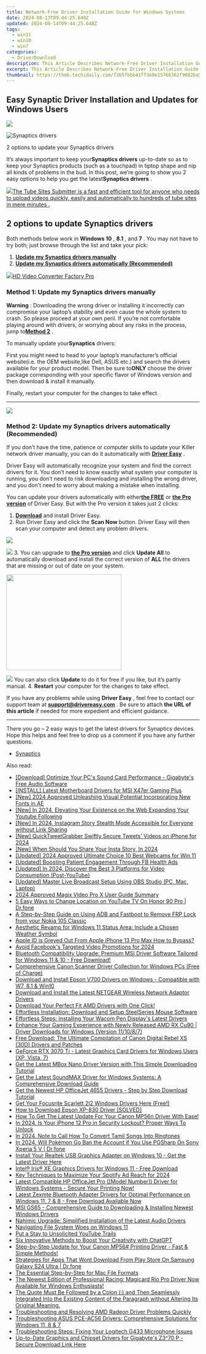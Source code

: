 ```yaml
---
title: Network-Free Driver Installation Guide for Windows Systems
date: 2024-08-13T09:44:25.648Z
updated: 2024-08-14T09:44:25.648Z
tags:
  - win11
  - win10
  - win7
categories:
  - DriverDownload
description: This Article Describes Network-Free Driver Installation Guide for Windows Systems
excerpt: This Article Describes Network-Free Driver Installation Guide for Windows Systems
thumbnail: https://thmb.techidaily.com/f3b5fbbb41ff3e0e15766362f9082ba5609c00b8437978e5e3317dc5d76ea72c.jpg
---
```


## Easy Synaptic Driver Installation and Updates for Windows Users

<!-- affiliate ads begin -->
<a href="https://store.nero.com/order/checkout.php?PRODS=42570605&QTY=1&AFFILIATE=108875&CART=1"><img src="http://cdnwww.nero.com/nero-com-wAssets/img/banners/2023/usbXcopy/Nero_USB_x_copy_Screen_2.png" border="0"></a>
<!-- affiliate ads end -->
![Synaptics drivers ](https://images.drivereasy.com/wp-content/uploads/2018/12/img_5c048f1b435b6.jpg)

 2 options to update your Synaptics drivers

 It’s always important to keep your**Synaptics drivers** up-to-date so as to keep your Synaptics products (such as a touchpad) in tiptop shape and nip all kinds of problems in the bud. In this post, we’re going to show you 2 easy options to help you get the latest**Synaptics drivers** .

<!-- affiliate ads begin -->
<a href="https://secure.2checkout.com/order/checkout.php?PRODS=4531356&QTY=1&AFFILIATE=108875&CART=1"><img src="https://secure.avangate.com/images/merchant/8fdd149fcaa7058caccc9c4ad5b0d89a/products/tss-box.JPG" border="0">The Tube Sites Submitter is a fast and efficient tool for anyone who needs to upload videos quickly, easily and automatically to hundreds of tube sites in mere minutes . </a>
<!-- affiliate ads end -->
## 2 options to update Synaptics drivers

 Both methods below work in **Windows 10** , **8.1** , and **7** . You may not have to try both; just browse through the list and take your pick:

1. [**Update my Synaptics drivers manually**](https://tools.techidaily.com/drivereasy/download/)
2. [**Update my Synaptics drivers automatically (Recommended)**](https://tools.techidaily.com/drivereasy/download/)

<!-- affiliate ads begin -->
<a href="https://secure.2checkout.com/order/checkout.php?PRODS=4537546&QTY=1&AFFILIATE=108875&CART=1"><img src="https://secure.avangate.com/images/merchant/4b0a0290ad7df100b77e86839989a75e/products/7_copy_2_2_hdpro.png" border="0">HD Video Converter Factory Pro</a>
<!-- affiliate ads end -->
### **Method 1: Update my Synaptics drivers manually**

**Warning** : Downloading the wrong driver or installing it incorrectly can compromise your laptop’s stability and even cause the whole system to crash. So please proceed at your own peril. If you’re not comfortable playing around with drivers, or worrying about any risks in the process, jump to[**Method 2**](https://tools.techidaily.com/drivereasy/download/) .

 To manually update your**Synaptics** drivers:

 First you might need to head to your laptop’s manufacturer’s official website(i.e. the OEM website,like Dell, ASUS etc.) and search the drivers available for your product model. Then  be sure to**ONLY** choose the driver package corresponding with your specific flavor of Windows version and then download & install it manually.

 Finally, restart your computer for the changes to take effect.  

---

<!-- affiliate ads begin -->
<a href="https://secure.2checkout.com/order/checkout.php?PRODS=4940317&QTY=1&AFFILIATE=108875&CART=1"><img src="https://secure.avangate.com/images/merchant/333ac5d90817d69113471fbb6e531bee/sps-partnership-728x90eng.png" border="0"></a>
<!-- affiliate ads end -->
### **Method 2: Update my Synaptics drivers automatically (Recommended)**

 If you don’t have the time, patience or computer skills to update your Killer network  driver manually, you can do it automatically with **[Driver Easy](https://tools.techidaily.com/drivereasy/download/)**  .

 Driver Easy will automatically recognize your system and find the correct drivers for it. You don’t need to know exactly what system your computer is running, you don’t need to risk downloading and installing the wrong driver, and you don’t need to worry about making a mistake when installing.

 You can update your drivers automatically with either[**the FREE**](https://tools.techidaily.com/drivereasy/download/) or **[the Pro version](https://tools.techidaily.com/drivereasy/download/)**  of Driver Easy. But with the Pro version it takes just 2 clicks:

1. [**Download**](https://tools.techidaily.com/drivereasy/download/)  and install Driver Easy.
2. Run Driver Easy and click the **Scan Now** button. Driver Easy will then scan your computer and detect any problem drivers.  
<!-- affiliate ads begin -->
<a href="https://shop.systoolsgroup.com/affiliate.php?ACCOUNT=SYSTOOBY&AFFILIATE=108875&PATH=https%3A%2F%2Fwww.systoolsgroup.com%3FAFFILIATE%3D108875%26RESOURCE%3D%2BSysTools%2BOutlook%2BRecovery"><img src="https://www.systoolsgroup.com/box/outlook-recovery.png" border="0"></a>
<!-- affiliate ads end -->
![](https://images.drivereasy.com/wp-content/uploads/2018/07/img_5b5aefd675a7c.jpg)
3. You can upgrade to **[the Pro version](https://tools.techidaily.com/drivereasy/download/)**  and click **Update All** to automatically download and install the correct version of **ALL**  the drivers that are missing or out of date on your system.  
<!-- affiliate ads begin -->
<a href="https://printrendy.pxf.io/c/5597632/1453720/17020" target="_top" id="1453720"><img src="//a.impactradius-go.com/display-ad/17020-1453720" border="0" alt="" width="300" height="250"/></a><img height="0" width="0" src="https://imp.pxf.io/i/5597632/1453720/17020" style="position:absolute;visibility:hidden;" border="0" />
<!-- affiliate ads end -->
![](https://images.drivereasy.com/wp-content/uploads/2018/10/img_5bb5bf49744f0.jpg) You can also click **Update** to do it for free if you like, but it’s partly manual.
4. **Restart**   your computer for the changes to take effect.

 If you have any problems while using **Driver Easy** , feel free to contact our support team at **<support@drivereasy.com>** . Be sure to attach **the URL of this article** if needed for more expedient and efficient guidance.

---

 There you go – 2 easy ways to get the latest drivers for Synaptics devices. Hope this helps and feel free to drop us a comment if you have any further questions.

* [Synaptics](https://tools.techidaily.com/drivereasy/download/)

<ins class="adsbygoogle"
     style="display:block"
     data-ad-format="autorelaxed"
     data-ad-client="ca-pub-7571918770474297"
     data-ad-slot="1223367746"></ins>



<ins class="adsbygoogle"
     style="display:block"
     data-ad-client="ca-pub-7571918770474297"
     data-ad-slot="8358498916"
     data-ad-format="auto"
     data-full-width-responsive="true"></ins>

<span class="atpl-alsoreadstyle">Also read:</span>
<div><ul>
<li><a href="https://win-amazing.techidaily.com/download-optimize-your-pcs-sound-card-performance-gigabytes-free-audio-software/"><u>[Download] Optimize Your PC's Sound Card Performance - Gigabyte's Free Audio Software</u></a></li>
<li><a href="https://win-amazing.techidaily.com/install-latest-motherboard-drivers-for-msi-x47er-gaming-plus/"><u>[INSTALL] Latest Motherboard Drivers for MSI X47er Gaming Plus</u></a></li>
<li><a href="https://vp-tips.techidaily.com/new-2024-approved-unleashing-visual-potential-incorporating-new-fonts-in-ae/"><u>[New] 2024 Approved  Unleashing Visual Potential  Incorporating New Fonts in AE</u></a></li>
<li><a href="https://article-tips.techidaily.com/new-in-2024-elevating-your-existence-on-the-web-expanding-your-youtube-following/"><u>[New] In 2024, Elevating Your Existence on the Web  Expanding Your Youtube Following</u></a></li>
<li><a href="https://instagram-video-files.techidaily.com/new-in-2024-instagram-story-stealth-mode-accessible-for-everyone-without-link-sharing/"><u>[New] In 2024, Instagram Story Stealth Mode  Accessible for Everyone without Link Sharing</u></a></li>
<li><a href="https://twitter-videos.techidaily.com/new-quicktweetgrabber-swiftly-secure-tweets-videos-on-iphone-for-2024/"><u>[New] QuickTweetGrabber  Swiftly Secure Tweets' Videos on iPhone for 2024</u></a></li>
<li><a href="https://instagram-video-recordings.techidaily.com/new-when-should-you-share-your-insta-story-in-2024/"><u>[New] When Should You Share Your Insta Story, In 2024</u></a></li>
<li><a href="https://digital-screen-recording.techidaily.com/updated-2024-approved-ultimate-choice-10-best-webcams-for-win-11/"><u>[Updated] 2024 Approved  Ultimate Choice  10 Best Webcams for Win 11</u></a></li>
<li><a href="https://article-tips.techidaily.com/updated-boosting-patient-engagement-through-fb-health-ads/"><u>[Updated] Boosting Patient Engagement Through FB Health Ads</u></a></li>
<li><a href="https://facebook-video-footage.techidaily.com/updated-in-2024-discover-the-best-3-platforms-for-video-consumption-post-youtube/"><u>[Updated] In 2024, Discover the Best 3 Platforms for Video Consumption (Post-YouTube)</u></a></li>
<li><a href="https://facebook-video-recording.techidaily.com/updated-master-live-broadcast-setup-using-obs-studio-pc-mac-laptop/"><u>[Updated] Master Live Broadcast Setup Using OBS Studio (PC, Mac, Laptop)</u></a></li>
<li><a href="https://article-posts.techidaily.com/2024-approved-magix-video-pro-x-user-guide-summary/"><u>2024 Approved  Magix Video Pro X User Guide Summary</u></a></li>
<li><a href="https://location-fake.techidaily.com/5-easy-ways-to-change-location-on-youtube-tv-on-honor-90-pro-drfone-by-drfone-virtual-android/"><u>5 Easy Ways to Change Location on YouTube TV On Honor 90 Pro | Dr.fone</u></a></li>
<li><a href="https://android-frp.techidaily.com/a-step-by-step-guide-on-using-adb-and-fastboot-to-remove-frp-lock-from-your-nokia-105-classic-by-drfone-android/"><u>A Step-by-Step Guide on Using ADB and Fastboot to Remove FRP Lock from your Nokia 105 Classic</u></a></li>
<li><a href="https://win11.techidaily.com/aesthetic-revamp-for-windows-11-status-area-include-a-chosen-weather-symbol/"><u>Aesthetic Revamp for Windows 11 Status Area: Include a Chosen Weather Symbol</u></a></li>
<li><a href="https://apple-account.techidaily.com/apple-id-is-greyed-out-from-apple-iphone-13-pro-max-how-to-bypass-by-drfone-ios/"><u>Apple ID is Greyed Out From Apple iPhone 13 Pro Max How to Bypass?</u></a></li>
<li><a href="https://facebook-video-content.techidaily.com/avoid-facebooks-targeted-video-promotions-for-2024/"><u>Avoid Facebook's Targeted Video Promotions for 2024</u></a></li>
<li><a href="https://win-amazing.techidaily.com/bluetooth-compatibility-upgrade-premium-msi-driver-software-tailored-for-windows-11-and-10-free-download/"><u>Bluetooth Compatibility Upgrade: Premium MSI Driver Software Tailored for Windows 11 & 10 - Free Download!</u></a></li>
<li><a href="https://win-amazing.techidaily.com/comprehensive-canon-scanner-driver-collection-for-windows-pcs-free-of-charge/"><u>Comprehensive Canon Scanner Driver Collection for Windows PCs (Free of Charge)</u></a></li>
<li><a href="https://win-amazing.techidaily.com/download-and-install-epson-v700-drivers-on-windows-compatible-with-w7-81-and-win10/"><u>Download and Install Epson V700 Drivers on Windows - Compatible with W7, 8.1 & Win10</u></a></li>
<li><a href="https://win-amazing.techidaily.com/download-and-install-the-latest-netgear-wireless-network-adaptor-drivers/"><u>Download and Install the Latest NETGEAR Wireless Network Adaptor Drivers</u></a></li>
<li><a href="https://win-amazing.techidaily.com/download-your-perfect-fit-amd-drivers-with-one-click/"><u>Download Your Perfect Fit AMD Drivers with One Click!</u></a></li>
<li><a href="https://win-amazing.techidaily.com/effortless-installation-download-and-setup-steelseries-mouse-software/"><u>Effortless Installation: Download and Setup SteelSeries Mouse Software</u></a></li>
<li><a href="https://win-amazing.techidaily.com/effortless-steps-installing-your-wacom-pen-displays-latest-drivers/"><u>Effortless Steps: Installing Your Wacom Pen Display's Latest Drivers</u></a></li>
<li><a href="https://win-amazing.techidaily.com/enhance-your-gaming-experience-with-newly-released-amd-rx-cu90-driver-downloads-for-windows-version-111087/"><u>Enhance Your Gaming Experience with Newly Released AMD RX Cu90 | Driver Downloads for Windows (Version 11/10/8/7)</u></a></li>
<li><a href="https://win-amazing.techidaily.com/free-download-the-ultimate-compilation-of-canon-digital-rebel-xs-30d-drivers-and-patches/"><u>Free Download: The Ultimate Compilation of Canon Digital Rebel XS (30D) Drivers and Patches</u></a></li>
<li><a href="https://win-amazing.techidaily.com/geforce-rtx-3070-ti-latest-graphics-card-drivers-for-windows-users-xp-vista-7/"><u>GeForce RTX 3070 Ti - Latest Graphics Card Drivers for Windows Users (XP, Vista, 7)</u></a></li>
<li><a href="https://win-amazing.techidaily.com/get-the-latest-mbox-nano-driver-version-with-this-simple-downloading-tutorial/"><u>Get the Latest MBox Nano Driver Version with This Simple Downloading Tutorial</u></a></li>
<li><a href="https://win-amazing.techidaily.com/get-the-latest-soundmax-driver-for-windows-systems-a-comprehensive-download-guide/"><u>Get the Latest SoundMAX Driver for Windows Systems: A Comprehensive Download Guide</u></a></li>
<li><a href="https://win-amazing.techidaily.com/get-the-newest-hp-officejet-4655-drivers-step-by-step-download-tutorial/"><u>Get the Newest HP OfficeJet 4655 Drivers - Step by Step Download Tutorial</u></a></li>
<li><a href="https://win-amazing.techidaily.com/get-your-focusrite-scarlett-2i2-windows-drivers-here-free/"><u>Get Your Focusrite Scarlett 2I2 Windows Drivers Here (Free!)</u></a></li>
<li><a href="https://win-amazing.techidaily.com/how-to-download-epson-xp-830-driver-solved/"><u>How to Download Epson XP-830 Driver [SOLVED]</u></a></li>
<li><a href="https://win-amazing.techidaily.com/how-to-get-the-latest-update-for-your-canon-mp56n-driver-with-ease/"><u>How To Get The Latest Update For Your Canon MP56n Driver With Ease!</u></a></li>
<li><a href="https://ios-unlock.techidaily.com/in-2024-is-your-iphone-12-pro-in-security-lockout-proper-ways-to-unlock-by-drfone-ios/"><u>In 2024, Is Your iPhone 12 Pro in Security Lockout? Proper Ways To Unlock</u></a></li>
<li><a href="https://extra-support.techidaily.com/in-2024-note-to-call-how-to-convert-tamil-songs-into-ringtones/"><u>In 2024, Note to Call  How To Convert Tamil Songs Into Ringtones</u></a></li>
<li><a href="https://android-pokemon-go.techidaily.com/in-2024-will-pokemon-go-ban-the-account-if-you-use-pgsharp-on-sony-xperia-5-v-drfone-by-drfone-virtual-android/"><u>In 2024, Will Pokémon Go Ban the Account if You Use PGSharp On Sony Xperia 5 V | Dr.fone</u></a></li>
<li><a href="https://win-amazing.techidaily.com/install-your-realtek-usb-graphics-adapter-on-windows-10-get-the-latest-driver-here/"><u>Install Your Realtek USB Graphics Adapter on Windows 10 - Get the Latest Driver Here</u></a></li>
<li><a href="https://win-amazing.techidaily.com/intel-iris-xe-graphics-drivers-for-windows-11-free-download/"><u>Intel® Iris® XE Graphics Drivers for Windows 11 - Free Download</u></a></li>
<li><a href="https://extra-approaches.techidaily.com/key-techniques-to-maximize-your-spotify-ad-reach-for-2024/"><u>Key Techniques to Maximize Your Spotify Ad Reach for 2024</u></a></li>
<li><a href="https://win-amazing.techidaily.com/latest-compatible-hp-officejet-pro-model-number-driver-for-windows-systems-secure-your-printing-now/"><u>Latest Compatible HP OfficeJet Pro ([Model Number]) Driver for Windows Systems - Secure Your Printing Now!</u></a></li>
<li><a href="https://win-amazing.techidaily.com/1722966532673-latest-zexmte-bluetooth-adapter-drivers-for-optimal-performance-on-windows-11-7-and-8-free-download-available-now/"><u>Latest Zexmte Bluetooth Adapter Drivers for Optimal Performance on Windows 11, 7 & 8 - Free Download Available Now</u></a></li>
<li><a href="https://win-amazing.techidaily.com/msi-gs65-comprehensive-guide-to-downloading-and-installing-newest-windows-drivers/"><u>MSI GS65 - Comprehensive Guide to Downloading & Installing Newest Windows Drivers</u></a></li>
<li><a href="https://win-amazing.techidaily.com/nahimic-upgrade-simplified-installation-of-the-latest-audio-drivers/"><u>Nahimic Upgrade: Simplified Installation of the Latest Audio Drivers</u></a></li>
<li><a href="https://windows11.techidaily.com/navigating-file-system-woes-on-windows-11/"><u>Navigating File System Woes on Windows 11</u></a></li>
<li><a href="https://youtube-videos.techidaily.com/put-a-stay-to-unsolicited-youtube-trails/"><u>Put a Stay to Unsolicited YouTube Trails</u></a></li>
<li><a href="https://tech-haven.techidaily.com/six-innovative-methods-to-boost-your-creativity-with-chatgpt/"><u>Six Innovative Methods to Boost Your Creativity with ChatGPT</u></a></li>
<li><a href="https://win-amazing.techidaily.com/step-by-step-update-for-your-canon-mp56-printing-driver-fast-and-simple-methods/"><u>Step-by-Step Update for Your Canon MP56# Printing Driver - Fast & Simple Methods!</u></a></li>
<li><a href="https://fix-guide.techidaily.com/strategies-for-apps-that-wont-download-from-play-store-on-samsung-galaxy-s24-ultra-drfone-by-drfone-fix-android-problems-fix-android-problems/"><u>Strategies for Apps That Wont Download From Play Store On Samsung Galaxy S24 Ultra | Dr.fone</u></a></li>
<li><a href="https://screen-mirroring-recording.techidaily.com/the-essential-step-by-step-for-mac-file-formats/"><u>The Essential Step-by-Step for Mac File Formats</u></a></li>
<li><a href="https://win-amazing.techidaily.com/the-newest-edition-of-professional-racing-magicard-rio-pro-driver-now-available-for-windows-enthusiasts/"><u>The Newest Edition of Professional Racing: Magicard Rio Pro Driver Now Available for Windows Enthusiasts!</u></a></li>
<li><a href="https://win-amazing.techidaily.com/1722961396114-the-quote-must-be-followed-by-a-colon-and-then-seamlessly-integrated-into-the-existing-content-of-the-paragraph-without-altering-its-original-meaning/"><u>The Quote Must Be Followed by a Colon (:) and Then Seamlessly Integrated Into the Existing Content of the Paragraph without Altering Its Original Meaning.</u></a></li>
<li><a href="https://win-amazing.techidaily.com/1722970760271-troubleshooting-and-resolving-amd-radeon-driver-problems-quickly/"><u>Troubleshooting and Resolving AMD Radeon Driver Problems Quickly</u></a></li>
<li><a href="https://win-amazing.techidaily.com/troubleshooting-asus-pce-ac56-drivers-comprehensive-solutions-for-windows-11-8-and-7/"><u>Troubleshooting ASUS PCE-AC56 Drivers: Comprehensive Solutions for Windows 11, 8 & 7</u></a></li>
<li><a href="https://win-amazing.techidaily.com/troubleshooting-steps-fixing-your-logitech-g433-microphone-issues/"><u>Troubleshooting Steps: Fixing Your Logitech G433 Microphone Issues</u></a></li>
<li><a href="https://win-amazing.techidaily.com/up-to-date-graphics-and-chipset-drivers-for-gigabytes-z370-p-secure-download-link-here/"><u>Up-to-Date Graphics and Chipset Drivers for Gigabyte's Z3^70 P - Secure Download Link Here</u></a></li>
</ul></div>
